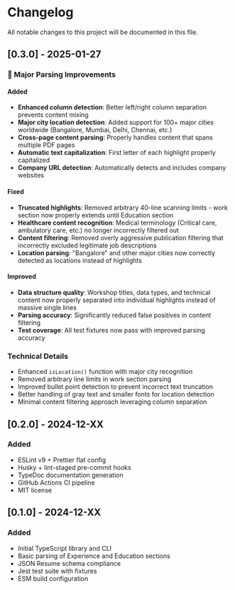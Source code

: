 # Changelog

All notable changes to this project will be documented in this file.

## [0.3.0] - 2025-01-27

### 🎯 Major Parsing Improvements

#### Added
- **Enhanced column detection**: Better left/right column separation prevents content mixing
- **Major city location detection**: Added support for 100+ major cities worldwide (Bangalore, Mumbai, Delhi, Chennai, etc.)
- **Cross-page content parsing**: Properly handles content that spans multiple PDF pages
- **Automatic text capitalization**: First letter of each highlight properly capitalized
- **Company URL detection**: Automatically detects and includes company websites

#### Fixed
- **Truncated highlights**: Removed arbitrary 40-line scanning limits - work section now properly extends until Education section
- **Healthcare content recognition**: Medical terminology (Critical care, ambulatory care, etc.) no longer incorrectly filtered out
- **Content filtering**: Removed overly aggressive publication filtering that incorrectly excluded legitimate job descriptions
- **Location parsing**: "Bangalore" and other major cities now correctly detected as locations instead of highlights

#### Improved
- **Data structure quality**: Workshop titles, data types, and technical content now properly separated into individual highlights instead of massive single lines
- **Parsing accuracy**: Significantly reduced false positives in content filtering
- **Test coverage**: All test fixtures now pass with improved parsing accuracy

### Technical Details
- Enhanced `isLocation()` function with major city recognition
- Removed arbitrary line limits in work section parsing
- Improved bullet point detection to prevent incorrect text truncation
- Better handling of gray text and smaller fonts for location detection
- Minimal content filtering approach leveraging column separation

## [0.2.0] - 2024-12-XX

### Added
- ESLint v9 + Prettier flat config
- Husky + lint-staged pre-commit hooks
- TypeDoc documentation generation
- GitHub Actions CI pipeline
- MIT license

## [0.1.0] - 2024-12-XX

### Added
- Initial TypeScript library and CLI
- Basic parsing of Experience and Education sections
- JSON Resume schema compliance
- Jest test suite with fixtures
- ESM build configuration 